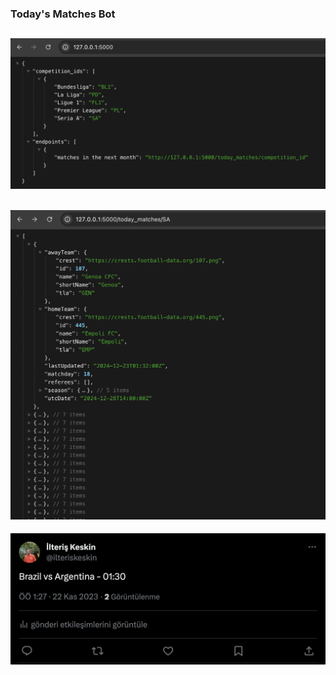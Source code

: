 ### Today's Matches Bot


![API SS1](screenshot/api1.png)
---
![API SS2](screenshot/api2.png)
---
![Example](screenshot/x_bot.png)
